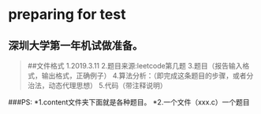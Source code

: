 # preparing for test
深圳大学第一年机试做准备。
------------------------

>##文件格式
1.2019.3.11
2.题目来源:leetcode第几题
3.题目（报告输入格式，输出格式，正确例子）
4.算法分析：（即完成这条题目的步骤，或者分治法，动态代理思想）
5.代码（带注释说明）


###PS:
*1.content文件夹下面就是各种题目。
*2.一个文件（xxx.c）一个题目

